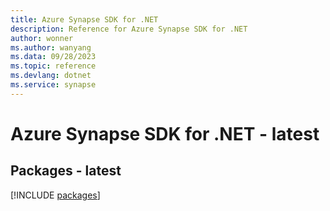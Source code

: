 ```yaml
---
title: Azure Synapse SDK for .NET
description: Reference for Azure Synapse SDK for .NET
author: wonner
ms.author: wanyang
ms.data: 09/28/2023
ms.topic: reference
ms.devlang: dotnet
ms.service: synapse
---
```

# Azure Synapse SDK for .NET - latest
## Packages - latest
[!INCLUDE [packages](synapse-index.md)]